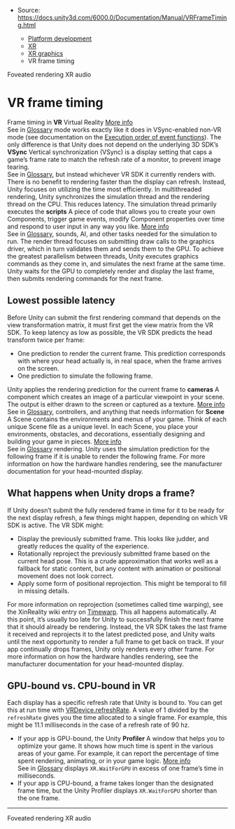 * Source: https://docs.unity3d.com/6000.0/Documentation/Manual/VRFrameTiming.html

  * [Platform development ](https://docs.unity3d.com/6000.0/Documentation/Manual/PlatformSpecific.html)
  * [XR](https://docs.unity3d.com/6000.0/Documentation/Manual/XR.html)
  * [XR graphics](https://docs.unity3d.com/6000.0/Documentation/Manual/xr-graphics.html)
  * VR frame timing 


[](https://docs.unity3d.com/6000.0/Documentation/Manual/xr-foveated-rendering.html)
Foveated rendering
[](https://docs.unity3d.com/6000.0/Documentation/Manual/xr-audio.html)
XR audio
# VR frame timing
Frame timing in **VR** Virtual Reality [More info](https://docs.unity3d.com/6000.0/Documentation/Manual/VROverview.html)  
See in [Glossary](https://docs.unity3d.com/6000.0/Documentation/Manual/Glossary.html#VR) mode works exactly like it does in VSync-enabled non-VR mode (see documentation on the [Execution order of event functions](https://docs.unity3d.com/6000.0/Documentation/Manual/execution-order.html)). The only difference is that Unity does not depend on the underlying 3D SDK’s **VSync** Vertical synchronization (VSync) is a display setting that caps a game’s frame rate to match the refresh rate of a monitor, to prevent image tearing.  
See in [Glossary](https://docs.unity3d.com/6000.0/Documentation/Manual/Glossary.html#VSync), but instead whichever VR SDK it currently renders with. There is no benefit to rendering faster than the display can refresh. Instead, Unity focuses on utilizing the time most efficiently. 
In multithreaded rendering, Unity synchronizes the simulation thread and the rendering thread on the CPU. This reduces latency. The simulation thread primarily executes the **scripts** A piece of code that allows you to create your own Components, trigger game events, modify Component properties over time and respond to user input in any way you like. [More info](https://docs.unity3d.com/6000.0/Documentation/Manual/creating-scripts.html)  
See in [Glossary](https://docs.unity3d.com/6000.0/Documentation/Manual/Glossary.html#Scripts), sounds, AI, and other tasks needed for the simulation to run. The render thread focuses on submitting draw calls to the graphics driver, which in turn validates them and sends them to the GPU. To achieve the greatest parallelism between threads, Unity executes graphics commands as they come in, and simulates the next frame at the same time.
Unity waits for the GPU to completely render and display the last frame, then submits rendering commands for the next frame.
## Lowest possible latency
Before Unity can submit the first rendering command that depends on the view transformation matrix, it must first get the view matrix from the VR SDK. To keep latency as low as possible, the VR SDK predicts the head transform twice per frame:
  * One prediction to render the current frame. This prediction corresponds with where your head actually is, in real space, when the frame arrives on the screen.
  * One prediction to simulate the following frame.


Unity applies the rendering prediction for the current frame to **cameras** A component which creates an image of a particular viewpoint in your scene. The output is either drawn to the screen or captured as a texture. [More info](https://docs.unity3d.com/6000.0/Documentation/Manual/CamerasOverview.html)  
See in [Glossary](https://docs.unity3d.com/6000.0/Documentation/Manual/Glossary.html#Camera), controllers, and anything that needs information for **Scene** A Scene contains the environments and menus of your game. Think of each unique Scene file as a unique level. In each Scene, you place your environments, obstacles, and decorations, essentially designing and building your game in pieces. [More info](https://docs.unity3d.com/6000.0/Documentation/Manual/CreatingScenes.html)  
See in [Glossary](https://docs.unity3d.com/6000.0/Documentation/Manual/Glossary.html#Scene) rendering. Unity uses the simulation prediction for the following frame if it is unable to render the following frame. 
For more information on how the hardware handles rendering, see the manufacturer documentation for your head-mounted display.
## What happens when Unity drops a frame?
If Unity doesn’t submit the fully rendered frame in time for it to be ready for the next display refresh, a few things might happen, depending on which VR SDK is active. The VR SDK might:
  * Display the previously submitted frame. This looks like judder, and greatly reduces the quality of the experience.
  * Rotationally reproject the previously submitted frame based on the current head pose. This is a crude approximation that works well as a fallback for static content, but any content with animation or positional movement does not look correct. 
  * Apply some form of positional reprojection. This might be temporal to fill in missing details.


For more information on reprojection (sometimes called time warping), see the XinReality wiki entry on [Timewarp](https://xinreality.com/wiki/Timewarp).
This all happens automatically. At this point, it’s usually too late for Unity to successfully finish the next frame that it should already be rendering. Instead, the VR SDK takes the last frame it received and reprojects it to the latest predicted pose, and Unity waits until the next opportunity to render a full frame to get back on track. If your app continually drops frames, Unity only renders every other frame.
For more information on how the hardware handles rendering, see the manufacturer documentation for your head-mounted display.
## GPU-bound vs. CPU-bound in VR
Each display has a specific refresh rate that Unity is bound to. You can get this at run time with [VRDevice.refreshRate](https://docs.unity3d.com/6000.0/Documentation/ScriptReference/XR.XRDevice-refreshRate.html). A value of 1 divided by the `refreshRate` gives you the time allocated to a single frame. 
For example, this might be 11.1 milliseconds in the case of a refresh rate of 90 hz. 
  * If your app is GPU-bound, the Unity **Profiler** A window that helps you to optimize your game. It shows how much time is spent in the various areas of your game. For example, it can report the percentage of time spent rendering, animating, or in your game logic. [More info](https://docs.unity3d.com/6000.0/Documentation/Manual/Profiler.html)  
See in [Glossary](https://docs.unity3d.com/6000.0/Documentation/Manual/Glossary.html#Profiler) displays `XR.WaitForGPU` in excess of one frame’s time in milliseconds. 
  * If your app is CPU-bound, a frame takes longer than the designated frame time, but the Unity Profiler displays `XR.WaitForGPU` shorter than the one frame.


* * *
[](https://docs.unity3d.com/6000.0/Documentation/Manual/xr-foveated-rendering.html)
Foveated rendering
[](https://docs.unity3d.com/6000.0/Documentation/Manual/xr-audio.html)
XR audio
